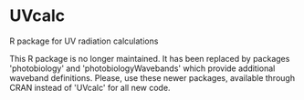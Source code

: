 # UVcalc
R package for UV radiation calculations

This R package is no longer maintained. It has been replaced by packages 'photobiology' and 'photobiologyWavebands' which provide additional waveband definitions. Please, use these newer packages, available through CRAN instead of 'UVcalc' for all new code.
